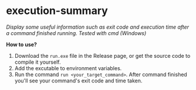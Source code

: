 # execution-summary
*Display some useful information such as exit code and execution time after a command finished running. Tested with cmd (Windows)*

**How to use?**
1. Download the `run.exe` file in the Release page, or get the source code to compile it yourself.
2. Add the excutable to environment variables.
3. Run the command `run <your_target_command>`. After command finished you'll see your command's exit code and time taken.
